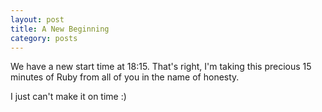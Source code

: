 ```yaml
---
layout: post
title: A New Beginning
category: posts
---
```


We have a new start time at 18:15. That's right, I'm taking this precious 15
minutes of Ruby from all of you in the name of honesty.

I just can't make it on time :)
